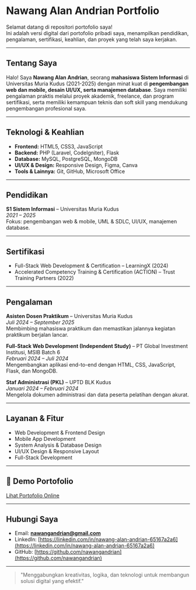 # Nawang Alan Andrian Portfolio

Selamat datang di repositori portofolio saya!  
Ini adalah versi digital dari portofolio pribadi saya, menampilkan pendidikan, pengalaman, sertifikasi, keahlian, dan proyek yang telah saya kerjakan.

---

## Tentang Saya

Halo! Saya **Nawang Alan Andrian**, seorang **mahasiswa Sistem Informasi** di Universitas Muria Kudus (2021-2025) dengan minat kuat di **pengembangan web dan mobile, desain UI/UX, serta manajemen database**. Saya memiliki pengalaman praktis melalui proyek akademik, freelance, dan program sertifikasi, serta memiliki kemampuan teknis dan soft skill yang mendukung pengembangan profesional saya.

---

## Teknologi & Keahlian

- **Frontend:** HTML5, CSS3, JavaScript
- **Backend:** PHP (Laravel, CodeIgniter), Flask
- **Database:** MySQL, PostgreSQL, MongoDB
- **UI/UX & Design:** Responsive Design, Figma, Canva
- **Tools & Lainnya:** Git, GitHub, Microsoft Office

---

## Pendidikan

**S1 Sistem Informasi** – Universitas Muria Kudus  
_2021 – 2025_  
Fokus: pengembangan web & mobile, UML & SDLC, UI/UX, manajemen database.

---

## Sertifikasi

- Full-Stack Web Development & Certification – LearningX (2024)
- Accelerated Competency Training & Certification (ACTION) – Trust Training Partners (2022)

---

## Pengalaman

**Asisten Dosen Praktikum** – Universitas Muria Kudus  
_Juli 2024 – September 2025_  
Membimbing mahasiswa praktikum dan memastikan jalannya kegiatan praktikum berjalan lancar.

**Full-Stack Web Development (Independent Study)** – PT Global Investment Institusi, MSIB Batch 6  
_Februari 2024 – Juli 2024_  
Mengembangkan aplikasi end-to-end dengan HTML, CSS, JavaScript, Flask, dan MongoDB.

**Staf Administrasi (PKL)** – UPTD BLK Kudus  
_Januari 2024 – Februari 2024_  
Mengelola dokumen administrasi dan data peserta pelatihan dengan akurat.

---

## Layanan & Fitur

- Web Development & Frontend Design
- Mobile App Development
- System Analysis & Database Design
- UI/UX Design & Responsive Layout
- Full-Stack Development

---

## 🔗 Demo Portofolio

[Lihat Portofolio Online](https://nawangandrian.github.io/MyPortfolio_25)

---

## Hubungi Saya

- Email: **nawangandrian@gmail.com**
- LinkedIn: [https://linkedin.com/in/nawang-alan-andrian-65167a2a6](https://linkedin.com/in/nawang-alan-andrian-65167a2a6)
- GitHub: [https://github.com/nawangandrian](https://github.com/nawangandrian)

---

> "Menggabungkan kreativitas, logika, dan teknologi untuk membangun solusi digital yang efektif."
